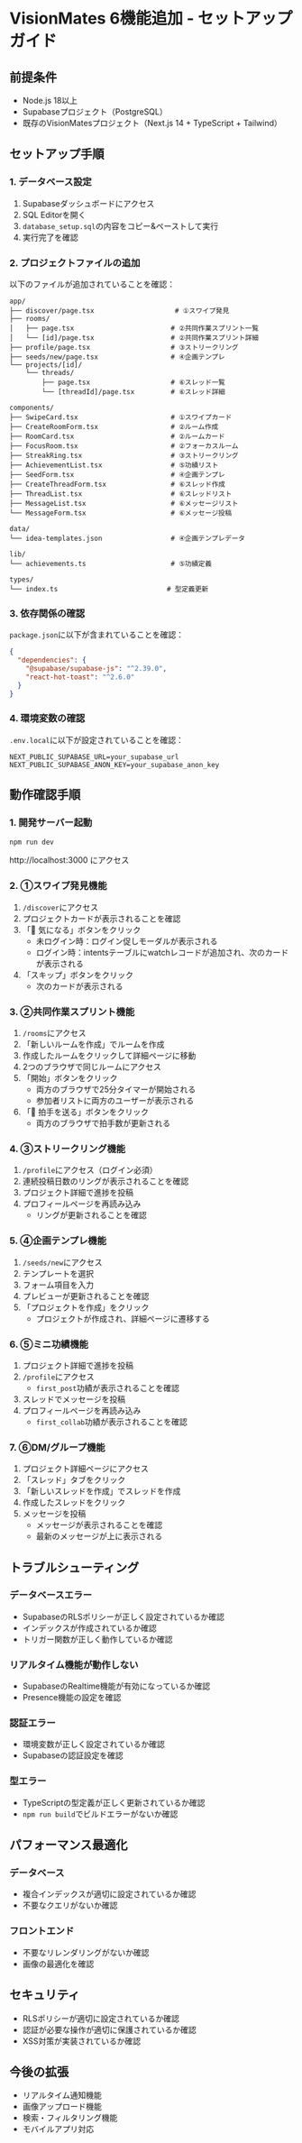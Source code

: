 # VisionMates 6機能追加 - セットアップガイド

## 前提条件

- Node.js 18以上
- Supabaseプロジェクト（PostgreSQL）
- 既存のVisionMatesプロジェクト（Next.js 14 + TypeScript + Tailwind）

## セットアップ手順

### 1. データベース設定

1. Supabaseダッシュボードにアクセス
2. SQL Editorを開く
3. `database_setup.sql`の内容をコピー&ペーストして実行
4. 実行完了を確認

### 2. プロジェクトファイルの追加

以下のファイルが追加されていることを確認：

```
app/
├── discover/page.tsx                    # ①スワイプ発見
├── rooms/
│   ├── page.tsx                        # ②共同作業スプリント一覧
│   └── [id]/page.tsx                   # ②共同作業スプリント詳細
├── profile/page.tsx                    # ③ストリークリング
├── seeds/new/page.tsx                  # ④企画テンプレ
└── projects/[id]/
    └── threads/
        ├── page.tsx                    # ⑥スレッド一覧
        └── [threadId]/page.tsx         # ⑥スレッド詳細

components/
├── SwipeCard.tsx                       # ①スワイプカード
├── CreateRoomForm.tsx                  # ②ルーム作成
├── RoomCard.tsx                        # ②ルームカード
├── FocusRoom.tsx                       # ②フォーカスルーム
├── StreakRing.tsx                      # ③ストリークリング
├── AchievementList.tsx                 # ⑤功績リスト
├── SeedForm.tsx                        # ④企画テンプレ
├── CreateThreadForm.tsx                # ⑥スレッド作成
├── ThreadList.tsx                      # ⑥スレッドリスト
├── MessageList.tsx                     # ⑥メッセージリスト
└── MessageForm.tsx                     # ⑥メッセージ投稿

data/
└── idea-templates.json                 # ④企画テンプレデータ

lib/
└── achievements.ts                     # ⑤功績定義

types/
└── index.ts                           # 型定義更新
```

### 3. 依存関係の確認

`package.json`に以下が含まれていることを確認：

```json
{
  "dependencies": {
    "@supabase/supabase-js": "^2.39.0",
    "react-hot-toast": "^2.6.0"
  }
}
```

### 4. 環境変数の確認

`.env.local`に以下が設定されていることを確認：

```env
NEXT_PUBLIC_SUPABASE_URL=your_supabase_url
NEXT_PUBLIC_SUPABASE_ANON_KEY=your_supabase_anon_key
```

## 動作確認手順

### 1. 開発サーバー起動

```bash
npm run dev
```

http://localhost:3000 にアクセス

### 2. ①スワイプ発見機能

1. `/discover`にアクセス
2. プロジェクトカードが表示されることを確認
3. 「👀 気になる」ボタンをクリック
   - 未ログイン時：ログイン促しモーダルが表示される
   - ログイン時：intentsテーブルにwatchレコードが追加され、次のカードが表示される
4. 「スキップ」ボタンをクリック
   - 次のカードが表示される

### 3. ②共同作業スプリント機能

1. `/rooms`にアクセス
2. 「新しいルームを作成」でルームを作成
3. 作成したルームをクリックして詳細ページに移動
4. 2つのブラウザで同じルームにアクセス
5. 「開始」ボタンをクリック
   - 両方のブラウザで25分タイマーが開始される
   - 参加者リストに両方のユーザーが表示される
6. 「👏 拍手を送る」ボタンをクリック
   - 両方のブラウザで拍手数が更新される

### 4. ③ストリークリング機能

1. `/profile`にアクセス（ログイン必須）
2. 連続投稿日数のリングが表示されることを確認
3. プロジェクト詳細で進捗を投稿
4. プロフィールページを再読み込み
   - リングが更新されることを確認

### 5. ④企画テンプレ機能

1. `/seeds/new`にアクセス
2. テンプレートを選択
3. フォーム項目を入力
4. プレビューが更新されることを確認
5. 「プロジェクトを作成」をクリック
   - プロジェクトが作成され、詳細ページに遷移する

### 6. ⑤ミニ功績機能

1. プロジェクト詳細で進捗を投稿
2. `/profile`にアクセス
   - `first_post`功績が表示されることを確認
3. スレッドでメッセージを投稿
4. プロフィールページを再読み込み
   - `first_collab`功績が表示されることを確認

### 7. ⑥DM/グループ機能

1. プロジェクト詳細ページにアクセス
2. 「スレッド」タブをクリック
3. 「新しいスレッドを作成」でスレッドを作成
4. 作成したスレッドをクリック
5. メッセージを投稿
   - メッセージが表示されることを確認
   - 最新のメッセージが上に表示される

## トラブルシューティング

### データベースエラー

- SupabaseのRLSポリシーが正しく設定されているか確認
- インデックスが作成されているか確認
- トリガー関数が正しく動作しているか確認

### リアルタイム機能が動作しない

- SupabaseのRealtime機能が有効になっているか確認
- Presence機能の設定を確認

### 認証エラー

- 環境変数が正しく設定されているか確認
- Supabaseの認証設定を確認

### 型エラー

- TypeScriptの型定義が正しく更新されているか確認
- `npm run build`でビルドエラーがないか確認

## パフォーマンス最適化

### データベース

- 複合インデックスが適切に設定されているか確認
- 不要なクエリがないか確認

### フロントエンド

- 不要なリレンダリングがないか確認
- 画像の最適化を確認

## セキュリティ

- RLSポリシーが適切に設定されているか確認
- 認証が必要な操作が適切に保護されているか確認
- XSS対策が実装されているか確認

## 今後の拡張

- リアルタイム通知機能
- 画像アップロード機能
- 検索・フィルタリング機能
- モバイルアプリ対応 